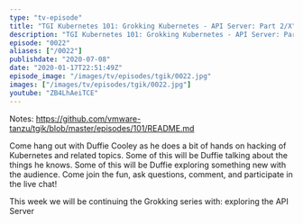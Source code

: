 ```yaml
---
type: "tv-episode"
title: "TGI Kubernetes 101: Grokking Kubernetes - API Server: Part 2/X"
description: "TGI Kubernetes 101: Grokking Kubernetes - API Server: Part 2/X"
episode: "0022"
aliases: ["/0022"]
publishdate: "2020-07-08"
date: "2020-01-17T22:51:49Z"
episode_image: "/images/tv/episodes/tgik/0022.jpg"
images: ["/images/tv/episodes/tgik/0022.jpg"]
youtube: "ZB4LhAeiTCE"
---
```


Notes: https://github.com/vmware-tanzu/tgik/blob/master/episodes/101/README.md

Come hang out with Duffie Cooley as he does a bit of hands on hacking of Kubernetes and related topics. Some of this will be Duffie talking about the things he knows. Some of this will be Duffie exploring something new with the audience. Come join the fun, ask questions, comment, and participate in the live chat!

This week we will be continuing the Grokking series with: exploring the API Server
